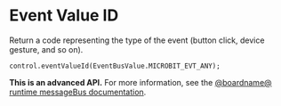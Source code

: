 # Event Value ID

Return a code representing the type of the event (button click, device gesture, and so on). 

```sig
control.eventValueId(EventBusValue.MICROBIT_EVT_ANY);
```


**This is an advanced API.**  For more information, see the
[@boardname@ runtime messageBus documentation](https://lancaster-university.github.io/microbit-docs/ubit/messageBus/).

